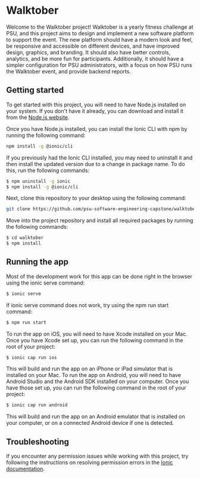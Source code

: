 # Walktober
Welcome to the Walktober project! Walktober is a yearly fitness challenge at PSU, and this project aims to design and implement a new software platform to support the event. The new platform should have a modern look and feel, be responsive and accessible on different devices, and have improved design, graphics, and branding. It should also have better controls, analytics, and be more fun for participants. Additionally, it should have a simpler configuration for PSU administrators, with a focus on how PSU runs the Walktober event, and provide backend reports.

## Getting started
To get started with this project, you will need to have Node.js installed on your system. If you don't have it already, you can download and install it from the [Node.js website](https://nodejs.org/ko/).

Once you have Node.js installed, you can install the Ionic CLI with npm by running the following command:

```bash
npm install -g @ionic/cli
```

If you previously had the Ionic CLI installed, you may need to uninstall it and then install the updated version due to a change in package name. To do this, run the following commands:

```bash
$ npm uninstall -g ionic
$ npm install -g @ionic/cli
```

Next, clone this repository to your desktop using the following command:

```bash
git clone https://github.com/psu-software-engineering-capstone/walktober.git
```

Move into the project repository and install all required packages by running the following commands:

```bash
$ cd walktober
$ npm install
```

## Running the app
Most of the development work for this app can be done right in the browser using the ionic serve command:
```bash
$ ionic serve
```
If ionic serve command does not work, try using the npm run start command:
```bash
$ npm run start
```
To run the app on iOS, you will need to have Xcode installed on your Mac. Once you have Xcode set up, you can run the following command in the root of your project:
```bash
$ ionic cap run ios
```
This will build and run the app on an iPhone or iPad simulator that is installed on your Mac.
To run the app on Android, you will need to have Android Studio and the Android SDK installed on your computer. Once you have those set up, you can run the following command in the root of your project:
```bash
$ ionic cap run android
```
This will build and run the app on an Android emulator that is installed on your computer, or on a connected Android device if one is detected.

## Troubleshooting
If you encounter any permission issues while working with this project, try following the instructions on resolving permission errors in the [Ionic documentation](https://ionicframework.com/docs/developing/tips#resolving-permission-errors).
